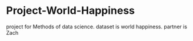 # Project-World-Happiness
project for Methods of data science. dataset is world happiness. partner is Zach
